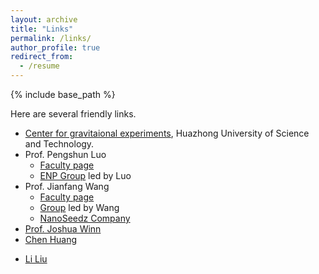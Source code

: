 ```yaml
---
layout: archive
title: "Links"
permalink: /links/
author_profile: true
redirect_from:
  - /resume
---
```


{% include base_path %}


Here are several friendly links.  <!--（加两个空格再换行，下同） -->
* [Center for gravitaional experiments](http://ggg.hust.edu.cn), Huazhong University of Science and Technology.  
* Prof. Pengshun Luo  
  * [Faculty page](http://faculty.hust.edu.cn/luopengshun/en/index/1380185/list/index.htm)  
  * [ENP Group](http://ggg.hust.edu.cn/yljcwl/xwlxyjy/xzcheng_yuan.htm) led by Luo  
* Prof. Jianfang Wang  
  * [Faculty page](https://www.phy.cuhk.edu.hk/people/teaching/jfwang.html)  
  * [Group](http://jfwang.nanoseedz.com/) led by Wang  
  * [NanoSeedz Company](http://nanoseedz.com/)  
* [Prof. Joshua Winn](https://web.astro.princeton.edu/people/joshua-winn)  
* [Chen Huang](https://physchen.com/)  
<!--* [Zongqi Shen](https://physshen.com/) --> 
<!--* [Jiaqi Cai](https://physcai.com/)  -->
* [Li Liu](https://scholar.google.com/citations?user=zO5iemAAAAAJ&hl=zh-CN)
